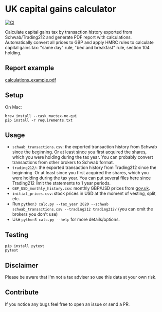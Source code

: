 # UK capital gains calculator

[![CI](https://github.com/KapJI/capital_gains_calculator/workflows/CI/badge.svg)](https://github.com/KapJI/capital_gains_calculator/actions)

Calculate capital gains tax by transaction history exported from Schwab/Trading212 and generate PDF report with calculations. Automatically convert all prices to GBP and apply HMRC rules to calculate capital gains tax: "same day" rule, "bed and breakfast" rule, section 104 holding.

## Report example

[calculations_example.pdf](https://github.com/KapJI/capital_gains_calculator/blob/main/calculations_example.pdf)

## Setup

On Mac:

```shell
brew install --cask mactex-no-gui
pip install -r requirements.txt
```

## Usage

-   `schwab_transactions.csv`: the exported transaction history from Schwab since the beginning. Or at least since you first acquired the shares, which you were holding during the tax year. You can probably convert transactions from other brokers to Schwab format.
-   `trading212/`: the exported transaction history from Trading212 since the beginning. Or at least since you first acquired the shares, which you were holding during the tax year. You can put several files here since Trading212 limit the statements to 1 year periods.
-   `GBP_USD_monthly_history.csv`: monthly GBP/USD prices from [gov.uk](https://www.gov.uk/government/collections/exchange-rates-for-customs-and-vat).
-   `initial_prices.csv`: stock prices in USD at the moment of vesting, split, etc.
-   Run `python3 calc.py --tax_year 2020 --schwab schwab_transactions.csv --trading212 trading212/` (you can omit the brokers you don't use)
-   Use `python3 calc.py --help` for more details/options.

## Testing

```shell
pip install pytest
pytest
```

## Disclaimer

Please be aware that I'm not a tax adviser so use this data at your own risk.

## Contribute

If you notice any bugs feel free to open an issue or send a PR.
